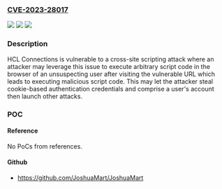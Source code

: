 ### [CVE-2023-28017](https://cve.mitre.org/cgi-bin/cvename.cgi?name=CVE-2023-28017)
![](https://img.shields.io/static/v1?label=Product&message=HCL%20Connections&color=blue)
![](https://img.shields.io/static/v1?label=Version&message=%3D%206.0%2C%206.5%2C%207.0%2C%208.0%20&color=brighgreen)
![](https://img.shields.io/static/v1?label=Vulnerability&message=n%2Fa&color=brighgreen)

### Description

HCL Connections is vulnerable to a cross-site scripting attack where an attacker may leverage this issue to execute arbitrary script code in the browser of an unsuspecting user after visiting the vulnerable URL which leads to executing malicious script code. This may let the attacker steal cookie-based authentication credentials and comprise a user's account then launch other attacks.

### POC

#### Reference
No PoCs from references.

#### Github
- https://github.com/JoshuaMart/JoshuaMart

